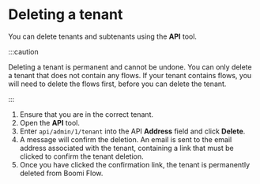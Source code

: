 # Deleting a tenant

<head>
  <meta name="guidename" content="Flow"/>
  <meta name="context" content="GUID-a76a13d5-8816-4a8b-9938-dcd1d295da31"/>
</head>


You can delete tenants and subtenants using the **API** tool.

:::caution

Deleting a tenant is permanent and cannot be undone. You can only delete a tenant that does not contain any flows. If your tenant contains flows, you will need to delete the flows first, before you can delete the tenant.

:::

1.  Ensure that you are in the correct tenant.
2.  Open the **API** tool.
3.  Enter `api/admin/1/tenant` into the API **Address** field and click **Delete**.
4.  A message will confirm the deletion. An email is sent to the email address associated with the tenant, containing a link that must be clicked to confirm the tenant deletion.
5.  Once you have clicked the confirmation link, the tenant is permanently deleted from Boomi Flow.